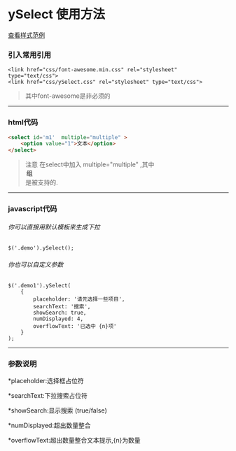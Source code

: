 # ySelect 使用方法
[查看样式范例](https://ycxyi.github.io/ySelect/)
### 引入常用引用
``` 引用
<link href="css/font-awesome.min.css" rel="stylesheet" type="text/css">
<link href="css/ySelect.css" rel="stylesheet" type="text/css">
```
>其中font-awesome是非必须的
---

### html代码
``` html
<select id='m1'  multiple="multiple" >
    <option value="1">文本</option>
</select>
```
>注意 在select中加入 multiple="multiple" ,其中<optgroup label="组"></optgroup>是被支持的.
---

### javascript代码
###### 你可以直接用默认模板来生成下拉
`$('.demo').ySelect();`
###### 你也可以自定义参数
```
$('.demo1').ySelect(
    {
        placeholder: '请先选择一些项目',
        searchText: '搜索',
        showSearch: true,
        numDisplayed: 4,
        overflowText: '已选中 {n}项'
    }
);
```
---

### 参数说明

*placeholder:选择框占位符

*searchText:下拉搜索占位符

*showSearch:显示搜索 (true/false)

*numDisplayed:超出数量整合

*overflowText:超出数量整合文本提示,{n}为数量
